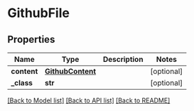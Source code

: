 # GithubFile

## Properties
Name | Type | Description | Notes
------------ | ------------- | ------------- | -------------
**content** | [**GithubContent**](GithubContent.md) |  | [optional] 
**_class** | **str** |  | [optional] 

[[Back to Model list]](../README.md#documentation-for-models) [[Back to API list]](../README.md#documentation-for-api-endpoints) [[Back to README]](../README.md)


